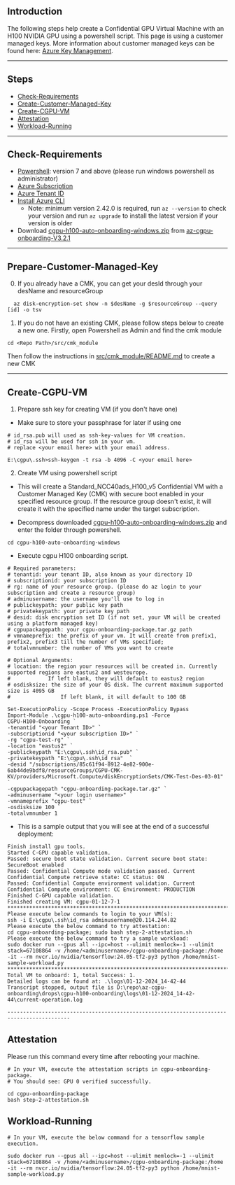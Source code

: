 ## Introduction

The following steps help create a Confidential GPU Virtual Machine with an H100 NVIDIA GPU using a powershell script.
This page is using a customer managed keys. More information about customer managed keys can be found here: 
[Azure Key Management](https://learn.microsoft.com/en-us/azure/security/fundamentals/key-management).

-----------------------------------------------

## Steps

- [Check-Requirements](#Check-Requirements)
- [Create-Customer-Managed-Key](#Prepare-customer-managed-key)
- [Create-CGPU-VM](#Create-CGPU-VM)
- [Attestation](#Attestation)
- [Workload-Running](#Workload-Running)

-------------------------------------------

## Check-Requirements

- [Powershell](https://learn.microsoft.com/en-us/powershell/scripting/install/installing-powershell-on-windows?view=powershell-7.4#msi): version 7 and above (please run windows powershell as administrator)
- [Azure Subscription](https://docs.microsoft.com/en-us/azure/cost-management-billing/manage/create-subscription)
- [Azure Tenant ID](https://learn.microsoft.com/en-us/azure/active-directory/fundamentals/active-directory-how-to-find-tenant#find-tenant-id-with-powershell)
- [Install Azure CLI](https://docs.microsoft.com/en-us/cli/azure/install-azure-cli)
   - Note: minimum version 2.42.0 is required, run `az --version` to check your version and run `az upgrade` to install the latest version if your version is older
- Download [cgpu-h100-auto-onboarding-windows.zip](https://github.com/Azure/az-cgpu-onboarding/releases/download/V3.2.1/cgpu-h100-auto-onboarding-windows.zip) from [az-cgpu-onboarding-V3.2.1](https://github.com/Azure/az-cgpu-onboarding/releases/tag/V3.2.1)

-------------------------------------------

## Prepare-Customer-Managed-Key

0. If you already have a CMK, you can get your desId through your desName and resourceGroup
```
  az disk-encryption-set show -n $desName -g $resourceGroup --query [id] -o tsv
```

1. If you do not have an existing CMK, please follow steps below to create a new one. Firstly, open Powershell as Admin and find the cmk module
```
cd <Repo Path>/src/cmk_module
```
Then follow the instructions in [src/cmk_module/README.md](src/cmk_module/README.md) to create a new CMK


----------------------------------------------------

## Create-CGPU-VM

1. Prepare ssh key for creating VM (if you don't have one)
- Make sure to store your passphrase for later if using one

```
# id_rsa.pub will used as ssh-key-values for VM creation.
# id_rsa will be used for ssh in your vm.
# replace <your email here> with your email address.

E:\cgpu\.ssh>ssh-keygen -t rsa -b 4096 -C <your email here>

```

2. Create VM using powershell script
- This will create a Standard_NCC40ads_H100_v5 Confidential VM with a Customer Managed Key (CMK) with secure boot enabled in your specified resource group. If the resource group doesn't exist, it will create it with the specified name under the target subscription.

- Decompress downloaded [cgpu-h100-auto-onboarding-windows.zip](https://github.com/Azure/az-cgpu-onboarding/releases/download/V3.2.1/cgpu-h100-auto-onboarding-windows.zip) and enter the folder through powershell.
```
cd cgpu-h100-auto-onboarding-windows
```

- Execute cgpu H100 onboarding script.
```
# Required parameters:
# tenantid: your tenant ID, also known as your directory ID
# subscriptionid: your subscription ID
# rg: name of your resource group. (please do az login to your subscription and create a resource group)
# adminusername: the username you'll use to log in
# publickeypath: your public key path
# privatekeypath: your private key path
# desid: disk encryption set ID (if not set, your VM will be created using a platform managed key)
# cgpupackagepath: your cgpu-onboarding-package.tar.gz path
# vmnameprefix: the prefix of your vm. It will create from prefix1, prefix2, prefix3 till the number of VMs specified;
# totalvmnumber: the number of VMs you want to create

# Optional Arguments:
# location: the region your resources will be created in. Currently supported regions are eastus2 and westeurope.
#            If left blank, they will default to eastus2 region
# osdisksize: the size of your OS disk. The current maximum supported size is 4095 GB
#                If left blank, it will default to 100 GB

Set-ExecutionPolicy -Scope Process -ExecutionPolicy Bypass
Import-Module .\cgpu-h100-auto-onboarding.ps1 -Force
CGPU-H100-Onboarding `
-tenantid "<your Tenant ID>" `
-subscriptionid "<your subscription ID>" `
-rg "cgpu-test-rg" `
-location "eastus2" `
-publickeypath "E:\cgpu\.ssh\id_rsa.pub" `
-privatekeypath "E:\cgpu\.ssh\id_rsa"  `
-desid "/subscriptions/85c61f94-8912-4e82-900e-6ab44de9bdf8/resourceGroups/CGPU-CMK-KV/providers/Microsoft.Compute/diskEncryptionSets/CMK-Test-Des-03-01" `
-cgpupackagepath "cgpu-onboarding-package.tar.gz" `
-adminusername "<your login username>" `
-vmnameprefix "cgpu-test" `
-osdisksize 100 `
-totalvmnumber 1
```

- This is a sample output that you will see at the end of a successful deployment: 
```
Finish install gpu tools.
Started C-GPU capable validation.
Passed: secure boot state validation. Current secure boot state: SecureBoot enabled
Passed: Confidential Compute mode validation passed. Current Confidential Compute retrieve state: CC status: ON
Passed: Confidential Compute environment validation. Current Confidential Compute environment: CC Environment: PRODUCTION
Finished C-GPU capable validation.
Finished creating VM: cgpu-01-12-7-1
******************************************************************************************
Please execute below commands to login to your VM(s):
ssh -i E:\cgpu\.ssh\id_rsa adminusername@20.114.244.82
Please execute the below command to try attestation:
cd cgpu-onboarding-package; sudo bash step-2-attestation.sh
Please execute the below command to try a sample workload:
sudo docker run --gpus all --ipc=host --ulimit memlock=-1 --ulimit stack=67108864 -v /home/<adminusername>/cgpu-onboarding-package:/home -it --rm nvcr.io/nvidia/tensorflow:24.05-tf2-py3 python /home/mnist-sample-workload.py
******************************************************************************************
Total VM to onboard: 1, total Success: 1.
Detailed logs can be found at: .\logs\01-12-2024_14-42-44
Transcript stopped, output file is D:\repo\az-cgpu-onboarding\drops\cgpu-h100-onboarding\logs\01-12-2024_14-42-44\current-operation.log

------------------------------------------------------------------------------------------
```

## Attestation
Please run this command every time after rebooting your machine.
```
# In your VM, execute the attestation scripts in cgpu-onboarding-package.
# You should see: GPU 0 verified successfully.

cd cgpu-onboarding-package 
bash step-2-attestation.sh
```

## Workload-Running

```
# In your VM, execute the below command for a tensorflow sample execution.

sudo docker run --gpus all --ipc=host --ulimit memlock=-1 --ulimit stack=67108864 -v /home/<adminusername>/cgpu-onboarding-package:/home -it --rm nvcr.io/nvidia/tensorflow:24.05-tf2-py3 python /home/mnist-sample-workload.py
```
